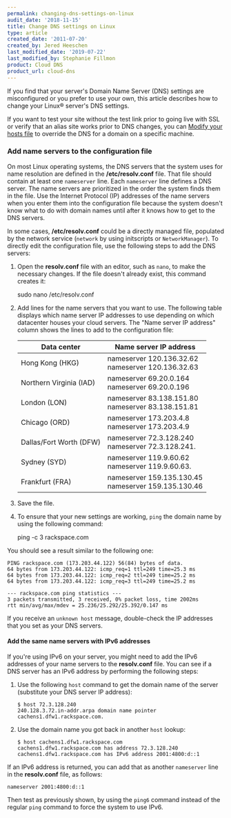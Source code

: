 ```yaml
---
permalink: changing-dns-settings-on-linux
audit_date: '2018-11-15'
title: Change DNS settings on Linux
type: article
created_date: '2011-07-20'
created_by: Jered Heeschen
last_modified_date: '2019-07-22'
last_modified_by: Stephanie Fillmon
product: Cloud DNS
product_url: cloud-dns
---
```


If you find that your server's Domain Name Server (DNS) settings are
misconfigured or you prefer to use your own, this article describes how to
change your Linux&reg; server's DNS settings.

If you want to test your site without the test link prior to going live with SSL
or verify that an alias site works prior to DNS changes, you can
[Modify your hosts file](/support/how-to/modify-your-hosts-file) to override the
DNS for a domain on a specific machine.

### Add name servers to the configuration file

On most Linux operating systems, the DNS servers that the system uses for name
resolution are defined in the **/etc/resolv.conf** file. That file should
contain at least one `nameserver` line. Each `nameserver` line defines a DNS
server. The name servers are prioritized in the order the system finds them in
the file. Use the Internet Protocol (IP) addresses of the name servers when
you enter them into the configuration file because the system doesn't know
what to do with domain names until after it knows how to get to the DNS
servers.

In some cases, **/etc/resolv.conf** could be a directly managed file,
populated by the network service (`network` by using initscripts or
`NetworkManager`). To directly edit the configuration file, use the
following steps to add the DNS servers:

1. Open the **resolv.conf** file with an editor, such as `nano`, to make the
   necessary changes. If the file doesn't already exist, this command creates it:

    sudo nano /etc/resolv.conf

2. Add lines for the name servers that you want to use. The following table
   displays which name server IP addresses to use depending on which datacenter
   houses your cloud servers. The "Name server IP address" column shows the
   lines to add to the configuration file:

   | Data center | Name server IP address |
   |---|---|
   | Hong Kong (HKG) | nameserver 120.136.32.62 <br /> nameserver 120.136.32.63 |
   | Northern Virginia (IAD) | nameserver 69.20.0.164 <br /> nameserver 69.20.0.196 |
   | London (LON) | nameserver 83.138.151.80 <br /> nameserver 83.138.151.81 |
   | Chicago (ORD) | nameserver 173.203.4.8 <br /> nameserver 173.203.4.9 |
   | Dallas/Fort Worth (DFW) | nameserver 72.3.128.240 <br /> nameserver 72.3.128.241. |
   | Sydney (SYD) | nameserver 119.9.60.62 <br /> nameserver 119.9.60.63. |
   | Frankfurt (FRA) | nameserver 159.135.130.45 <br /> nameserver 159.135.130.46 |

3. Save the file.

4. To ensure that your new settings are working, `ping` the domain name by
   using the following command:

    ping -c 3 rackspace.com

You should see a result similar to the following one:

    PING rackspace.com (173.203.44.122) 56(84) bytes of data.
    64 bytes from 173.203.44.122: icmp_req=1 ttl=249 time=25.3 ms
    64 bytes from 173.203.44.122: icmp_req=2 ttl=249 time=25.2 ms
    64 bytes from 173.203.44.122: icmp_req=3 ttl=249 time=25.2 ms

    --- rackspace.com ping statistics ---
    3 packets transmitted, 3 received, 0% packet loss, time 2002ms
    rtt min/avg/max/mdev = 25.236/25.292/25.392/0.147 ms

If you receive an `unknown host` message, double-check the IP addresses that
you set as your DNS servers.

#### Add the same name servers with IPv6 addresses

If you're using IPv6 on your server, you might need to add the IPv6
addresses of your name servers to the **resolv.conf** file. You can see if a
DNS server has an IPv6 address by performing the following steps:

1. Use the following `host` command to get the domain name of the server
   (substitute your DNS server IP address):

       $ host 72.3.128.240
       240.128.3.72.in-addr.arpa domain name pointer cachens1.dfw1.rackspace.com.

2. Use the domain name you got back in another `host` lookup:

       $ host cachens1.dfw1.rackspace.com
       cachens1.dfw1.rackspace.com has address 72.3.128.240
       cachens1.dfw1.rackspace.com has IPv6 address 2001:4800:d::1

If an IPv6 address is returned, you can add that as another `nameserver`
line in the **resolv.conf** file, as follows:

    nameserver 2001:4800:d::1

Then test as previously shown, by using the `ping6` command instead of the
regular `ping` command to force the system to use IPv6.

<script type="application/ld+json">
  {
  "@context": "https://schema.org/",
  "@type": "HowTo",
      "name":"Change DNS settings on Linux",
  	  "description": "This article describes how to change your Linux&reg; server's Domain Name Server (DNS) settings if they are misconfigured or you prefer to use your own.",
  	  "step": [
  	   	{
  	   	"@type": "HowToSection",
  	   	"name": "Add name servers to the configuration file",
  	       "position": "1",
           "itemListElement": [
             {
                  "@type": "HowToStep",
                  "position": "1",
                  "text": "Open the resolv.conf file with an editor such as nano to make the necessary changes."
             },{
                  "@type": "HowToStep",
                  "position": "2",
                  "text": "Add lines for the name servers that you want to use."
             },{
                  "@type": "HowToStep",
                  "position": "3",
                  "text": "Save the file."
             },{
                  "@type": "HowToStep",
                  "position": "4",
                  "text": "To ensure that your new settings are working, ping the domain name."
             }]
  	   	}
    ]}
</script>
